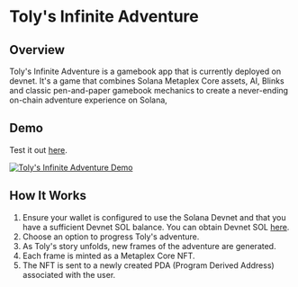 # Toly's Infinite Adventure

## Overview

Toly's Infinite Adventure is a gamebook app that is currently deployed on devnet. It's a game that combines Solana Metaplex Core assets, AI, Blinks and classic pen-and-paper gamebook mechanics to create a never-ending on-chain adventure experience on Solana,

## Demo

Test it out [here](https://dial.to/?action=solana-action%3Ahttps%3A%2F%2Fgamebook-solana.onrender.com%2Fget_action&cluster=devnet).

[![Toly's Infinite Adventure Demo](https://img.youtube.com/vi/wgEKM16DF10/0.jpg)](https://www.youtube.com/watch?v=wgEKM16DF10)

## How It Works

1. Ensure your wallet is configured to use the Solana Devnet and that you have a sufficient Devnet SOL balance. You can obtain Devnet SOL [here](https://faucet.solana.com/).
2. Choose an option to progress Toly's adventure.
3. As Toly's story unfolds, new frames of the adventure are generated.
4. Each frame is minted as a Metaplex Core NFT.
5. The NFT is sent to a newly created PDA (Program Derived Address) associated with the user.
